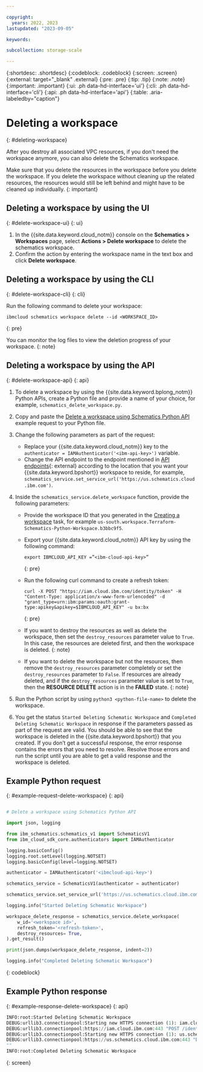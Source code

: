```yaml
---

copyright:
  years: 2022, 2023
lastupdated: "2023-09-05"

keywords: 

subcollection: storage-scale

---
```


{:shortdesc: .shortdesc}
{:codeblock: .codeblock}
{:screen: .screen}
{:external: target="_blank" .external}
{:pre: .pre}
{:tip: .tip}
{:note: .note}
{:important: .important}
{:ui: .ph data-hd-interface='ui'}
{:cli: .ph data-hd-interface='cli'}
{:api: .ph data-hd-interface='api'}
{:table: .aria-labeledby="caption"}

# Deleting a workspace
{: #deleting-workspace}

After you destroy all associated VPC resources, if you don't need the workspace anymore, you can also delete the Schematics workspace.

Make sure that you delete the resources in the workspace before you delete the workspace. If you delete the workspace without cleaning up the related resources, the resources would still be left behind and might have to be cleaned up individually.
{: important}

## Deleting a workspace by using the UI
{: #delete-workspace-ui}
{: ui}

1. In the {{site.data.keyword.cloud_notm}} console on the **Schematics > Workspaces** page, select **Actions > Delete workspace** to delete the schematics workspace.
2. Confirm the action by entering the workspace name in the text box and click **Delete workspace**.

## Deleting a workspace by using the CLI
{: #delete-workspace-cli}
{: cli}

Run the following command to delete your workspace:

```
ibmcloud schematics workspace delete --id <WORKSPACE_ID>
```
{: pre}

You can monitor the log files to view the deletion progress of your workspace.
{: note}

## Deleting a workspace by using the API
{: #delete-workspace-api}
{: api}

1. To delete a workspace by using the {{site.data.keyword.bplong_notm}} Python APIs, create a Python file and provide a name of your choice, for example, `schematics_delete_workspace.py`.
2. Copy and paste the [Delete a workspace using Schematics Python API](/docs/ibm-spectrum-lsf?topic=ibm-spectrum-lsf-deleting-workspace#example-request-delete-workspace) example request to your Python file.
3. Change the following parameters as part of the request: 
    * Replace your {{site.data.keyword.cloud_notm}} key to the `authenticator = IAMAuthenticator('<ibm-api-key>')` variable.
    * Change the API endpoint to the endpoint mentioned in [API endpoints](https://cloud.ibm.com/apidocs/schematics?code=python#api-endpoints){: external} according to the location that you want your {{site.data.keyword.bpshort}} workspace to reside, for example, `schematics_service.set_service_url('https://us.schematics.cloud.ibm.com')`.
4. Inside the `schematics_service.delete_workspace` function, provide the following parameters:
    * Provide the workspace ID that you generated in the [Creating a workspace](/docs/ibm-spectrum-lsf?topic=ibm-spectrum-lsf-creating-workspace) task, for example `us-south.workspace.Terraform-Schematics-Python-Workspace.b3bbc9f5`.
    * Export your {{site.data.keyword.cloud_notm}} API key by using the following command:
        
        ```
        export IBMCLOUD_API_KEY =”<ibm-cloud-api-key>” 
        ```
        {: pre}

    * Run the following curl command to create a refresh token:
    
        ```
        curl -X POST "https://iam.cloud.ibm.com/identity/token" -H "Content-Type: application/x-www-form-urlencoded" -d "grant_type=urn:ibm:params:oauth:grant-type:apikey&apikey=$IBMCLOUD_API_KEY" -u bx:bx 
        ```
        {: pre}

    * If you want to destroy the resources as well as delete the workspace, then set the `destroy_resources` parameter value to `True`. In this case, the resources are deleted first, and then the workspace is deleted.
    {: note}
    
    * If you want to delete the workspace but not the resources, then remove the `destroy_resources` parameter completely or set the `destroy_resources` parameter to `False`. If resources are already deleted, and if the `destroy_resources` parameter value is set to `True`, then the **RESOURCE DELETE** action is in the **FAILED** state.
    {: note}

5. Run the Python script by using `python3 <python-file-name>` to delete the workspace.
6. You get the status `Started Deleting Schematic Workspace` and `Completed Deleting Schematic Workspace` in response if the parameters passed as part of the request are valid. You should be able to see that the workspace is deleted in the {{site.data.keyword.bpshort}} that you created. If you don’t get a successful response, the error response contains the errors that you need to resolve. Resolve those errors and run the script until you are able to get a valid response and the workspace is deleted.

## Example Python request
{: #example-request-delete-workspace}
{: api}

```python

# Delete a workspace using Schematics Python API

import json, logging

from ibm_schematics.schematics_v1 import SchematicsV1
from ibm_cloud_sdk_core.authenticators import IAMAuthenticator

logging.basicConfig()
logging.root.setLevel(logging.NOTSET)
logging.basicConfig(level=logging.NOTSET)

authenticator = IAMAuthenticator('<ibmcloud-api-key>')

schematics_service = SchematicsV1(authenticator = authenticator)

schematics_service.set_service_url('https://us.schematics.cloud.ibm.com')

logging.info("Started Deleting Schematic Workspace")

workspace_delete_response = schematics_service.delete_workspace(
    w_id='<workspace id>',
    refresh_token='<refresh-token>',
    destroy_resources= True,
).get_result()

print(json.dumps(workspace_delete_response, indent=2))

logging.info("Completed Deleting Schematic Workspace")
```
{: codeblock}

## Example Python response
{: #example-response-delete-workspace}
{: api}

```python
INFO:root:Started Deleting Schematic Workspace
DEBUG:urllib3.connectionpool:Starting new HTTPS connection (1): iam.cloud.ibm.com:443
DEBUG:urllib3.connectionpool:https://iam.cloud.ibm.com:443 "POST /identity/token HTTP/1.1" 200 987
DEBUG:urllib3.connectionpool:Starting new HTTPS connection (1): us.schematics.cloud.ibm.com:443
DEBUG:urllib3.connectionpool:https://us.schematics.cloud.ibm.com:443 "DELETE /v1/workspaces/us-south.workspace.Schematic-Sunil-Test-Workspace.5a4cbf11?destroy_resources=true HTTP/1.1" 200 2
""
INFO:root:Completed Deleting Schematic Workspace
```
{: screen}
